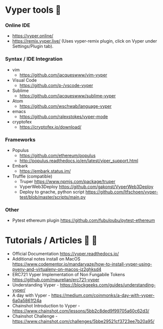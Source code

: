#  Vyper tools :wrench:

### Online IDE
 - https://vyper.online/
 - https://remix.vyper.live/ (Uses vyper-remix plugin, click on Vyper under Settings/Plugin tab).

### Syntax / IDE Integration
- vim 
  - https://github.com/jacqueswww/vim-vyper
- Visual Code 
  - https://github.com/p-/vscode-vyper
- Sublime
  - https://github.com/jacqueswww/sublime-vyper
- Atom
  - https://github.com/wschwab/language-vyper
- emacs
  - https://github.com/ralexstokes/vyper-mode
- cryptofex
  - https://cryptofex.io/download/
### Frameworks
 - Populus
   - https://github.com/ethereum/populus
   - http://populus.readthedocs.io/en/latest/viper_support.html
 - Embark
   - https://embark.status.im/
 - Truffle (compatible)
   - Truper https://www.npmjs.com/package/truper
   - VyperWeb3Deploy https://github.com/gakonst/VyperWeb3Deploy
   - Deploy to gnache, python script https://github.com/ltfschoen/vyper-test/blob/master/scripts/main.py
### Other
 - Pytest ethereum plugin https://github.com/fubuloubu/pytest-ethereum

#  Tutorials / Articles :book: :bookmark: 
 - Official Documentation https://vyper.readthedocs.io/
 - Additional notes install on MacOS https://www.codementor.io/mandarvaze/how-to-install-vyper-using-pyenv-and-virtualenv-on-macos-jz2ghksd4
 - ERC721 Vyper Implementation of Non Fungabile Tokens https://github.com/maurelian/erc721-vyper
 - Understanding Vyper - https://blockgeeks.com/guides/understanding-vyper/
 - A day with Vyper - https://medium.com/coinmonks/a-day-with-vyper-6a0a5861f24a
 - Chainshot Introduction to Vyper - https://www.chainshot.com/lessons/5bb2c8ded9f99705a60c62d3/
 - Chainshot Challenge - https://www.chainshot.com/challenges/5bbe29521cf3723ee7b20a95/
